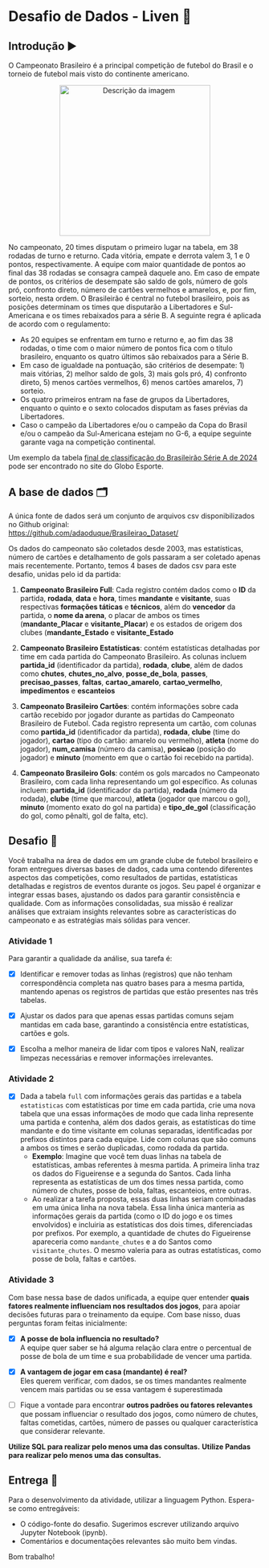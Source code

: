 # Desafio de Dados - Liven 🎲

## Introdução ▶️

O Campeonato Brasileiro é a principal competição de futebol do Brasil e o torneio de futebol mais visto do continente americano.

<p align="center">
  <img src="https://upload.wikimedia.org/wikipedia/pt/4/42/Campeonato_Brasileiro_S%C3%A9rie_A_logo.png" alt="Descrição da imagem" width="300"/>
</p>

No campeonato, 20 times disputam o primeiro lugar na tabela, em 38 rodadas de turno e returno. Cada vitória, empate e derrota valem 3, 1 e 0 pontos, respectivamente. A equipe com maior quantidade de pontos ao final das 38 rodadas se consagra campeã daquele ano. Em caso de empate de pontos, os critérios de desempate são saldo de gols, número de gols pró, confronto direto, número de cartões vermelhos e amarelos, e, por fim, sorteio, nesta ordem. O Brasileirão é central no futebol brasileiro, pois as posições determinam os times que disputarão a Libertadores e Sul-Americana e os times rebaixados para a série B. A seguinte regra é aplicada de acordo com o regulamento:

- As 20 equipes se enfrentam em turno e returno e, ao fim das 38 rodadas, o time com o maior número de pontos fica com o título brasileiro, enquanto os quatro últimos são rebaixados para a Série B.
- Em caso de igualdade na pontuação, são critérios de desempate: 1) mais vitórias, 2) melhor saldo de gols, 3) mais gols pró, 4) confronto direto, 5) menos cartões vermelhos, 6) menos cartões amarelos, 7) sorteio.
- Os quatro primeiros entram na fase de grupos da Libertadores, enquanto o quinto e o sexto colocados disputam as fases prévias da Libertadores.
- Caso o campeão da Libertadores e/ou o campeão da Copa do Brasil e/ou o campeão da Sul-Americana estejam no G-6, a equipe seguinte garante vaga na competição continental.

Um exemplo da tabela [final de classificação do Brasileirão Série A de 2024](https://ge.globo.com/futebol/brasileirao-serie-a/) pode ser encontrado no site do Globo Esporte.

## A base de dados 🗂️

A única fonte de dados será um conjunto de arquivos csv disponibilizados no Github original:  
https://github.com/adaoduque/Brasileirao_Dataset/

Os dados do campeonato são coletados desde 2003, mas estatísticas, número de cartões e detalhamento de gols passaram a ser coletado apenas mais recentemente. Portanto, temos 4 bases de dados csv para este desafio, unidas pelo id da partida:

1. **Campeonato Brasileiro Full**: Cada registro contém dados como o **ID** da partida, **rodada**, **data** e **hora**, times **mandante** e **visitante**, suas respectivas **formações táticas** e **técnicos**, além do **vencedor** da partida, o **nome da arena**, o placar de ambos os times (**mandante_Placar** e **visitante_Placar**) e os estados de origem dos clubes (**mandante_Estado** e **visitante_Estado**

2. **Campeonato Brasileiro Estatísticas**: contém estatísticas detalhadas por time em cada partida do Campeonato Brasileiro. As colunas incluem **partida_id** (identificador da partida), **rodada**, **clube**, além de dados como **chutes**, **chutes_no_alvo**, **posse_de_bola**, **passes**, **precisao_passes**, **faltas**, **cartao_amarelo**, **cartao_vermelho**, **impedimentos** e **escanteios**

3. **Campeonato Brasileiro Cartões**: contém informações sobre cada cartão recebido por jogador durante as partidas do Campeonato Brasileiro de Futebol. Cada registro representa um cartão, com colunas como **partida_id** (identificador da partida), **rodada**, **clube** (time do jogador), **cartao** (tipo do cartão: amarelo ou vermelho), **atleta** (nome do jogador), **num_camisa** (número da camisa), **posicao** (posição do jogador) e **minuto** (momento em que o cartão foi recebido na partida).

4. **Campeonato Brasileiro Gols**: contém os gols marcados no Campeonato Brasileiro, com cada linha representando um gol específico. As colunas incluem: **partida_id** (identificador da partida), **rodada** (número da rodada), **clube** (time que marcou), **atleta** (jogador que marcou o gol), **minuto** (momento exato do gol na partida) e **tipo_de_gol** (classificação do gol, como pênalti, gol de falta, etc).

## Desafio 🚩

Você trabalha na área de dados em um grande clube de futebol brasileiro e foram entregues diversas bases de dados, cada uma contendo diferentes aspectos das competições, como resultados de partidas, estatísticas detalhadas e registros de eventos durante os jogos.
Seu papel é organizar e integrar essas bases, ajustando os dados para garantir consistência e qualidade. Com as informações consolidadas, sua missão é realizar análises que extraiam insights relevantes sobre as características do campeonato e as estratégias mais sólidas para vencer.

### Atividade 1

Para garantir a qualidade da análise, sua tarefa é:

- [x] Identificar e remover todas as linhas (registros) que não tenham correspondência completa nas quatro bases para a mesma partida, mantendo apenas os registros de partidas que estão presentes nas três tabelas.

- [x] Ajustar os dados para que apenas essas partidas comuns sejam mantidas em cada base, garantindo a consistência entre estatísticas, cartões e gols.

- [x] Escolha a melhor maneira de lidar com tipos e valores NaN, realizar limpezas necessárias e remover informações irrelevantes.

### Atividade 2

- [x] Dada a tabela `full` com informações gerais das partidas e a tabela `estatisticas` com estatísticas por time em cada partida, crie uma nova tabela que una essas informações de modo que cada linha represente uma partida e contenha, além dos dados gerais, as estatísticas do time mandante e do time visitante em colunas separadas, identificadas por prefixos distintos para cada equipe. Lide com colunas que são comuns a ambos os times e serão duplicadas, como rodada da partida.
  - **Exemplo**: Imagine que você tem duas linhas na tabela de estatísticas, ambas referentes à mesma partida. A primeira linha traz os dados do Figueirense e a segunda do Santos. Cada linha representa as estatísticas de um dos times nessa partida, como número de chutes, posse de bola, faltas, escanteios, entre outras.
  - Ao realizar a tarefa proposta, essas duas linhas seriam combinadas em uma única linha na nova tabela. Essa linha única manteria as informações gerais da partida (como o ID do jogo e os times envolvidos) e incluiria as estatísticas dos dois times, diferenciadas por prefixos. Por exemplo, a quantidade de chutes do Figueirense apareceria como `mandante_chutes` e a do Santos como `visitante_chutes`. O mesmo valeria para as outras estatísticas, como posse de bola, faltas e cartões.

### Atividade 3

Com base nessa base de dados unificada, a equipe quer entender **quais fatores realmente influenciam nos resultados dos jogos**, para apoiar decisões futuras para o treinamento da equipe. Com base nisso, duas perguntas foram feitas inicialmente:

- [x] **A posse de bola influencia no resultado?**  
       A equipe quer saber se há alguma relação clara entre o percentual de posse de bola de um time e sua probabilidade de vencer uma partida.

- [x] **A vantagem de jogar em casa (mandante) é real?**  
       Eles querem verificar, com dados, se os times mandantes realmente vencem mais partidas ou se essa vantagem é superestimada
- [ ] Fique a vontade para encontrar **outros padrões ou fatores relevantes** que possam influenciar o resultado dos jogos, como número de chutes, faltas cometidas, cartões, número de passes ou qualquer característica que considerar relevante.

**Utilize SQL para realizar pelo menos uma das consultas.**
**Utilize Pandas para realizar pelo menos uma das consultas.**

## Entrega 💼

Para o desenvolvimento da atividade, utilizar a linguagem Python. Espera-se como entregáveis:

- O código-fonte do desafio. Sugerimos escrever utilizando arquivo Jupyter Notebook (ipynb).
- Comentários e documentações relevantes são muito bem vindas.

Bom trabalho!
